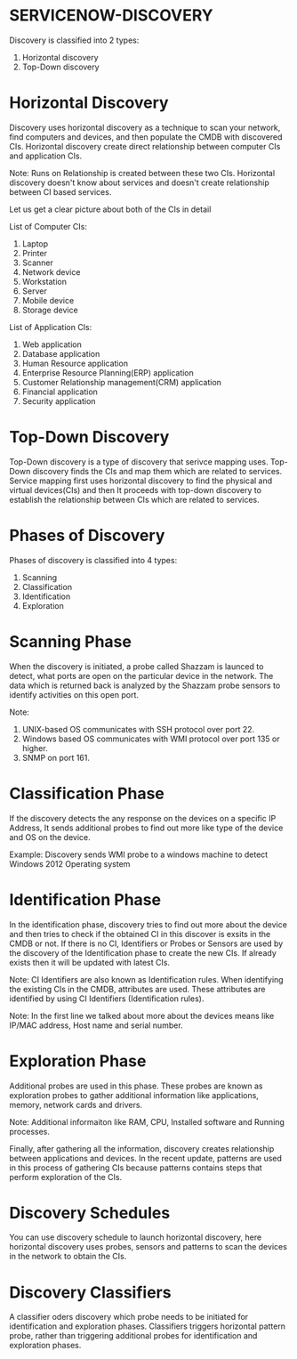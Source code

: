 # SERVICENOW-DISCOVERY

Discovery is classified into 2 types:

1. Horizontal discovery
2. Top-Down discovery

# Horizontal Discovery

Discovery uses horizontal discovery as a technique to scan your network, find computers and devices, and then populate the CMDB with discovered CIs. Horizontal discovery create direct relationship between computer CIs and application CIs.

Note: Runs on Relationship is created between these two CIs. Horizontal discovery doesn't know about services and doesn't create relationship between CI based services.

Let us get a clear picture about both of the CIs in detail

List of Computer CIs:

1. Laptop
2. Printer
3. Scanner
4. Network device
5. Workstation
6. Server
7. Mobile device
8. Storage device

List of Application CIs:

1. Web application
2. Database application
3. Human Resource application
4. Enterprise Resource Planning(ERP) application
5. Customer Relationship management(CRM) application
6. Financial application
7. Security application


# Top-Down Discovery

Top-Down discovery is a type of discovery that serivce mapping uses. Top-Down discovery finds the CIs and map them which are related to services.
Service mapping first uses horizontal discovery to find the physical and virtual devices(CIs) and then It proceeds with top-down discovery to establish the relationship between CIs which are related to services.


# Phases of Discovery

Phases of discovery is classified into 4 types:

1. Scanning
2. Classification
3. Identification
4. Exploration

# Scanning Phase

When the discovery is initiated, a probe called Shazzam is launced to detect, what ports are open on the particular device in the network. The data which is returned back is analyzed by the Shazzam probe sensors to identify activities on this open port.

Note: 

1. UNIX-based OS communicates with SSH protocol over port 22.
2. Windows based OS communicates with WMI protocol over port 135 or higher.
3. SNMP on port 161.

# Classification Phase

If the discovery detects the any response on the devices on a specific IP Address, It sends additional probes to find out more like type of the device and OS on the device.

Example: Discovery sends WMI probe to a windows machine to detect Windows 2012 Operating system

# Identification Phase

In the identification phase, discovery tries to find out more about the device and then tries to check if the obtained CI in this discover is exsits in the CMDB or not. If there is no CI, Identifiers or Probes or Sensors are used by the discovery of the Identification phase to create the new CIs.
If already exists then it will be updated with latest CIs.

Note: CI Identifiers are also known as Identification rules. When identifying the existing CIs in the CMDB, attributes are used. These attributes are identified by using CI Identifiers (Identification rules).

Note: In the first line we talked about more about the devices means like IP/MAC address, Host name and serial number.

# Exploration Phase

Additional probes are used in this phase. These probes are known as exploration probes to gather additional information like applications, memory, network cards and drivers. 

Note: Additional informaiton like RAM, CPU, Installed software and Running processes.

Finally, after gathering all the information, discovery creates relationship between applications and devices. In the recent update, patterns are used in this process of gathering CIs because patterns contains steps that perform exploration of the CIs.

# Discovery Schedules

You can use discovery schedule to launch horizontal discovery, here horizontal discovery uses probes, sensors and patterns to scan the devices in the network to obtain the CIs.

# Discovery Classifiers

A classifier oders discovery which probe needs to be initiated for identification and exploration phases. Classifiers triggers horizontal pattern probe, rather than triggering additional probes for identification and exploration phases.

